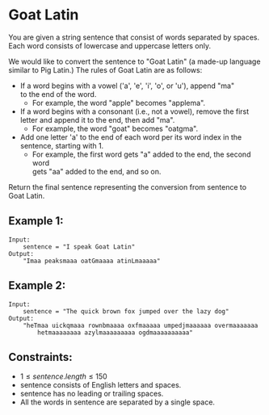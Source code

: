 # Goat Latin
You are given a string sentence that consist of words separated by spaces.  
Each word consists of lowercase and uppercase letters only.

We would like to convert the sentence to "Goat Latin" (a made-up language  
similar to Pig Latin.) The rules of Goat Latin are as follows:

* If a word begins with a vowel ('a', 'e', 'i', 'o', or 'u'), append "ma"  
  to the end of the word.
    * For example, the word "apple" becomes "applema".
* If a word begins with a consonant (i.e., not a vowel), remove the first  
  letter and append it to the end, then add "ma".
    * For example, the word "goat" becomes "oatgma".
* Add one letter 'a' to the end of each word per its word index in the  
  sentence, starting with 1.
    * For example, the first word gets "a" added to the end, the second word  
      gets "aa" added to the end, and so on.

Return the final sentence representing the conversion from sentence to Goat Latin.

 

## Example 1:

    Input:
        sentence = "I speak Goat Latin"
    Output: 
        "Imaa peaksmaaa oatGmaaaa atinLmaaaaa"

## Example 2:

    Input:
        sentence = "The quick brown fox jumped over the lazy dog"
    Output: 
        "heTmaa uickqmaaa rownbmaaaa oxfmaaaaa umpedjmaaaaaa overmaaaaaaa 
            hetmaaaaaaaa azylmaaaaaaaaa ogdmaaaaaaaaaa"

 

## Constraints:

* $1 \le sentence.length \le 150$
* sentence consists of English letters and spaces.
* sentence has no leading or trailing spaces.
* All the words in sentence are separated by a single space.

